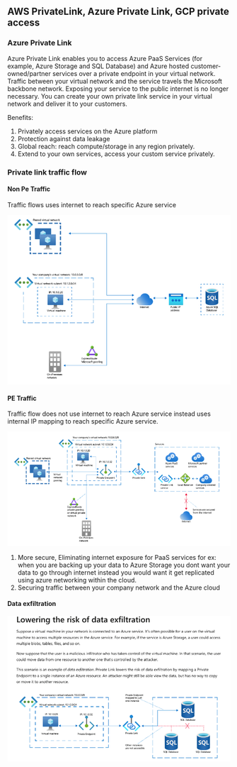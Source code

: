 ## AWS PrivateLink, Azure Private Link, GCP private access

### Azure Private Link

Azure Private Link enables you to access Azure PaaS Services (for example, Azure Storage and SQL Database) 
and Azure hosted customer-owned/partner services over a private endpoint in your virtual network.
Traffic between your virtual network and the service travels the Microsoft backbone network. Exposing your service to the public internet is 
no longer necessary. You can create your own private link service in your virtual network and deliver it to your customers.

Benefits:
1. Privately access services on the Azure platform
1. Protection against data leakage
1. Global reach: reach compute/storage in any region privately.
1. Extend to your own services, access your custom service privately.

### Private link traffic flow

#### Non Pe Traffic

Traffic flows uses internet to reach specific Azure service

![](./images/non_pe.png)

#### PE Traffic

Traffic flow does not use internet to reach Azure service instead uses internal IP mapping to reach specific Azure service.

![](./images/pe.png)

1. More secure, Eliminating internet exposure for PaaS services for ex: when you are backing up your data to Azure Storage you dont want your data to go through internet instead you would want it get replicated 
using azure networking within the cloud.
1. Securing traffic between your company network and the Azure cloud

#### Data exfiltration

![](./images/data_exfiltration.png)

